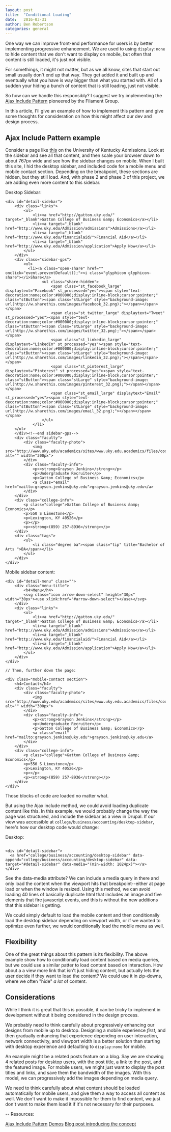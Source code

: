 ```yaml
---
layout: post
title:  "Conditional Loading"
date:   2016-03-31
author: Ben Robertson
categories: general
---
```


One way we can improve front-end performance for users is by better implementing progressive enhancement. We are used to using `display:none` to hide content that we don't want to display on mobile, but often that content is still loaded, it's just not visible.

For somethings, it might not matter, but as we all know, sites that start out small usually don't end up that way. They get added it and built up and eventually what you have is way bigger than what you started with. All of a sudden your hiding a bunch of content that is still loading, just not visible.

So how can we handle this responsibly? I suggest we try implementing the [Ajax Include Pattern](https://github.com/filamentgroup/Ajax-Include-Pattern/) pioneered by the Filament Group.

In this article, I'll give an example of how to implement this pattern and give some thoughts for consideration on how this might affect our dev and design process.

## Ajax Include Pattern example

Consider a page like [this](http://www.uky.edu/academics/undergraduate/business/accounting-0) on the University of Kentucky Admissions. Look at the sidebar and see all that content, and then scale your browser down to about 767px wide and see how the sidebar changes on mobile. When I built this site, I hid the desktop sidebar, and included code for a mobile menu and mobile contact section. Depending on the breakpoint, these sections are hidden, but they still load. And, with phase 2 and phase 3 of this project, we are adding even more content to this sidebar.

Desktop Sidebar:

~~~
<div id="detail-sidebar">
	<div class="links">
		<ul>
			<li><a href="http://gatton.uky.edu/" target="_blank">Gatton College of Business &amp; Economics</a></li>
			<li><a target="_blank" href="http://www.uky.edu/Admission/admissions">Admissions</a></li>
			<li><a target="_blank" href="http://www.uky.edu/financialaid/">Financial Aid</a></li>
			<li><a target="_blank" href="http://www.uky.edu/Admission/application">Apply Now</a></li>
		</ul>
	</div>
	<div class="sidebar-gps">
		<ul>
		  <li><a class="open-share" href="" onclick="event.preventDefault();"><i class="glyphicon glyphicon-share"></i>Share</a>
				<ul class="share-hidden">
					<span class="st_facebook_large" displaytext="Facebook" st_processed="yes"><span style="text-decoration:none;color:#000000;display:inline-block;cursor:pointer;" class="stButton"><span class="stLarge" style="background-image: url(http://w.sharethis.com/images/facebook_32.png);"></span></span></span>
					<span class="st_twitter_large" displaytext="Tweet" st_processed="yes"><span style="text-decoration:none;color:#000000;display:inline-block;cursor:pointer;" class="stButton"><span class="stLarge" style="background-image: url(http://w.sharethis.com/images/twitter_32.png);"></span></span></span>
					<span class="st_linkedin_large" displaytext="LinkedIn" st_processed="yes"><span style="text-decoration:none;color:#000000;display:inline-block;cursor:pointer;" class="stButton"><span class="stLarge" style="background-image: url(http://w.sharethis.com/images/linkedin_32.png);"></span></span></span>
					<span class="st_pinterest_large" displaytext="Pinterest" st_processed="yes"><span style="text-decoration:none;color:#000000;display:inline-block;cursor:pointer;" class="stButton"><span class="stLarge" style="background-image: url(http://w.sharethis.com/images/pinterest_32.png);"></span></span></span>
					<span class="st_email_large" displaytext="Email" st_processed="yes"><span style="text-decoration:none;color:#000000;display:inline-block;cursor:pointer;" class="stButton"><span class="stLarge" style="background-image: url(http://w.sharethis.com/images/email_32.png);"></span></span></span>
				</ul>
			</li>
	</ul>
	</div><!--end sidebar-gps-->
	<div class="faculty">
		<div class="faculty-photo">
			<img src="http://www.uky.edu/academics/sites/www.uky.edu.academics/files/cody_grayson.jpg" alt="" width="300px">
		</div>
		<div class="faculty-info">
			<p><strong>Grayson Jenkins</strong></p>
			<p>Undergraduate Recruiter</p>
			<p>Gatton College of Business &amp; Economics</p>
			<a class="email" href="mailto:grayson.jenkins@uky.edu">grayson.jenkins@uky.edu</a>
		</div>
	</div>
	<div class="college-info">
		<p class="college">Gatton College of Business &amp; Economics</p>
		<p>550 S Limestone</p>
		<p>Lexington, KY 40526</p>
		<p></p>
		<p><strong>(859) 257-8936</strong></p>
	</div>
	<div class="tags">
		<ul>
			<li class="degree ba"><span class="tip" title="Bachelor of Arts ">BA</span></li>
		</ul>
	</div>
</div>
~~~

Mobile sidebar content:

~~~
<div id="detail-menu" class="">
	<div class="menu-title">
		<h4>Menu</h4>
		<svg class="icon arrow-down-select" height="30px" width="30px"><use xlink:href="#arrow-down-select"></use></svg>
	</div>
	<div class="links">
		<ul>
			<li><a href="http://gatton.uky.edu/" target="_blank">Gatton College of Business &amp; Economics</a></li>
			<li><a target="_blank" href="http://www.uky.edu/Admission/admissions">Admissions</a></li>
			<li><a target="_blank" href="http://www.uky.edu/financialaid/">Financial Aid</a></li>
			<li><a target="_blank" href="http://www.uky.edu/Admission/application">Apply Now</a></li>
		</ul>
	</div>
</div>

// Then, further down the page:

<div class="mobile-contact section">
	<h4>Contact</h4>
	<div class="faculty">
		<div class="faculty-photo">
			<img src="http://www.uky.edu/academics/sites/www.uky.edu.academics/files/cody_grayson.jpg" alt="" width="300px">
		</div>
		<div class="faculty-info">
			<p><strong>Grayson Jenkins</strong></p>
			<p>Undergraduate Recruiter</p>
			<p>Gatton College of Business &amp; Economics</p>
			<a class="email" href="mailto:grayson.jenkins@uky.edu">grayson.jenkins@uky.edu</a>
		</div>
	</div>
	<div class="college-info">
		<p class="college">Gatton College of Business &amp; Economics</p>
		<p>550 S Limestone</p>
		<p>Lexington, KY 40526</p>
		<p></p>
		<p><strong>(859) 257-8936</strong></p>
	</div>
</div>
~~~

Those blocks of code are loaded no matter what.

But using the Ajax include method, we could avoid loading duplicate content like this. In this example, we would probably change the way the page was structured, and include the sidebar as a view in Drupal. If our view was accessible at `college/business/accounting/desktop-sidebar`, here's how our desktop code would change:

Desktop:

~~~

<div id="detail-sidebar">
  <a href="college/business/accounting/desktop-sidebar" data-append="college/business/accounting/desktop-sidebar" data-target="#detail-sidebar" data-media="(min-width: 1024px)"></a>
</div>

~~~

See the data-media attribute? We can include a media query in there and only load the content when the viewport hits that breakpoint--either at page load or when the window is resized. Using this method, we can avoid loading 40 lines of basically duplicate html that includes an image and five elements that fire javascript events, and this is without the new additions that this sidebar is getting.

We could simply default to load the mobile content and then conditionally load the desktop sidebar depending on viewport width, or if we wanted to optimize even further, we would conditionally load the mobile menu as well.

## Flexibility

One of the great things about this pattern is its flexibility. The above example show how to conditionally load content based on media queries, but we could use a similar patter to load content based on interaction. How about a a view more link that isn't just hiding content, but actually lets the user decide if they want to load the content? We could use it in zip-downs, where we often "hide" *a lot* of content.

## Considerations

While I think it is great that this is possible, it can be tricky to implement in development without it being considered in the design process.

We probably need to think carefully about progressively enhancing our designs from mobile up to desktop. Designing a mobile experience *first*, and then gradually enhancing that experience depending on user interaction, network connectivity, and viewport width is a better solution than starting with desktop experience and defaulting to `display:none` for mobile.

An example might be a related posts feature on a blog. Say we are showing 4 related posts for desktop users, with the post title, a link to the post, and the featured image. For mobile users, we might just want to display the post titles and links, and save them the bandwidth of the images. With this model, we can progressively add the images depending on media query.

We need to think carefully about what content should be loaded automatically for mobile users, and give them a way to access all content as well. We don't want to make it impossible for them to find content, we just don't want to make them load it if it's not necessary for their purposes.

--
Resources:

[Ajax Include Pattern](https://github.com/filamentgroup/Ajax-Include-Pattern/)
[Demos](http://filamentgroup.github.io/Ajax-Include-Pattern/test/functional/)
[Blog post introducing the concept](https://www.filamentgroup.com/lab/ajax-includes-modular-content.html)
